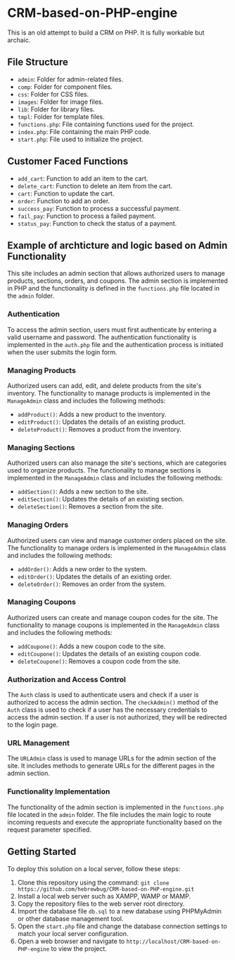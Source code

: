 # CRM-based-on-PHP-engine

This is an old attempt to build a CRM on PHP. It is fully workable but archaic.

## File Structure

- `admin`: Folder for admin-related files.
- `comp`: Folder for component files.
- `css`: Folder for CSS files.
- `images`: Folder for image files.
- `lib`: Folder for library files.
- `tmpl`: Folder for template files.
- `functions.php`: File containing functions used for the project.
- `index.php`: File containing the main PHP code.
- `start.php`: File used to initialize the project.

## Customer Faced Functions

- `add_cart`: Function to add an item to the cart.
- `delete_cart`: Function to delete an item from the cart.
- `cart`: Function to update the cart.
- `order`: Function to add an order.
- `success_pay`: Function to process a successful payment.
- `fail_pay`: Function to process a failed payment.
- `status_pay`: Function to check the status of a payment.

## Example of archticture and logic based on Admin Functionality

This site includes an admin section that allows authorized users to manage products, sections, orders, and coupons. The admin section is implemented in PHP and the functionality is defined in the `functions.php` file located in the `admin` folder.

### Authentication

To access the admin section, users must first authenticate by entering a valid username and password. The authentication functionality is implemented in the `auth.php` file and the authentication process is initiated when the user submits the login form.

### Managing Products

Authorized users can add, edit, and delete products from the site's inventory. The functionality to manage products is implemented in the `ManageAdmin` class and includes the following methods:

- `addProduct()`: Adds a new product to the inventory.
- `editProduct()`: Updates the details of an existing product.
- `deleteProduct()`: Removes a product from the inventory.

### Managing Sections

Authorized users can also manage the site's sections, which are categories used to organize products. The functionality to manage sections is implemented in the `ManageAdmin` class and includes the following methods:

- `addSection()`: Adds a new section to the site.
- `editSection()`: Updates the details of an existing section.
- `deleteSection()`: Removes a section from the site.

### Managing Orders

Authorized users can view and manage customer orders placed on the site. The functionality to manage orders is implemented in the `ManageAdmin` class and includes the following methods:

- `addOrder()`: Adds a new order to the system.
- `editOrder()`: Updates the details of an existing order.
- `deleteOrder()`: Removes an order from the system.

### Managing Coupons

Authorized users can create and manage coupon codes for the site. The functionality to manage coupons is implemented in the `ManageAdmin` class and includes the following methods:

- `addCoupone()`: Adds a new coupon code to the site.
- `editCoupone()`: Updates the details of an existing coupon code.
- `deleteCoupone()`: Removes a coupon code from the site.

### Authorization and Access Control

The `Auth` class is used to authenticate users and check if a user is authorized to access the admin section. The `checkAdmin()` method of the `Auth` class is used to check if a user has the necessary credentials to access the admin section. If a user is not authorized, they will be redirected to the login page.

### URL Management

The `URLAdmin` class is used to manage URLs for the admin section of the site. It includes methods to generate URLs for the different pages in the admin section.

### Functionality Implementation

The functionality of the admin section is implemented in the `functions.php` file located in the `admin` folder. The file includes the main logic to route incoming requests and execute the appropriate functionality based on the request parameter specified.


## Getting Started

To deploy this solution on a local server, follow these steps:

1. Clone this repository using the command: `git clone https://github.com/hebrewbug/CRM-based-on-PHP-engine.git`
2. Install a local web server such as XAMPP, WAMP or MAMP.
3. Copy the repository files to the web server root directory.
4. Import the database file `db.sql` to a new database using PHPMyAdmin or other database management tool.
5. Open the `start.php` file and change the database connection settings to match your local server configuration.
6. Open a web browser and navigate to `http://localhost/CRM-based-on-PHP-engine` to view the project.
